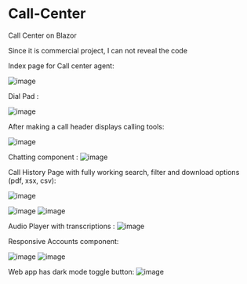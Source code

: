 # Call-Center
Call Center on Blazor

Since it is commercial project, I can not reveal the code


Index page for Call center agent:

![image](https://github.com/user-attachments/assets/c1ab36cd-9571-42fe-bca0-050f4382e0ab)

Dial Pad :

![image](https://github.com/user-attachments/assets/41de614b-3a32-4243-bf1c-90b2bf7b703a)

After making a call header displays calling tools:

![image](https://github.com/user-attachments/assets/c21b0332-90b6-4d3e-88cc-58141a80eba6)

Chatting component :
![image](https://github.com/user-attachments/assets/14613d45-be8b-4762-87b9-9222c54b460f)

Call History Page with fully working search, filter and download options (pdf, xsx, csv):

![image](https://github.com/user-attachments/assets/5c51fd99-3c08-483b-b63a-505d5bab9b09)

![image](https://github.com/user-attachments/assets/cb4e74f1-c493-43e3-a1a0-d8138cb9bf3a)
![image](https://github.com/user-attachments/assets/41ca274f-0711-4fd1-82a2-52147055288e)

Audio Player with transcriptions :
![image](https://github.com/user-attachments/assets/7202f1e0-6860-4062-8e00-0c2a2103f646)

Responsive Accounts component:

![image](https://github.com/user-attachments/assets/1fc24ad1-6135-41e1-a0d0-110ddd5b06a6)
![image](https://github.com/user-attachments/assets/f265e12d-58b3-43b2-bf1d-6b17ca122969)

Web app has dark mode toggle button:
![image](https://github.com/user-attachments/assets/514d3372-8a12-45a8-b51f-5b98f5770c51)
 








